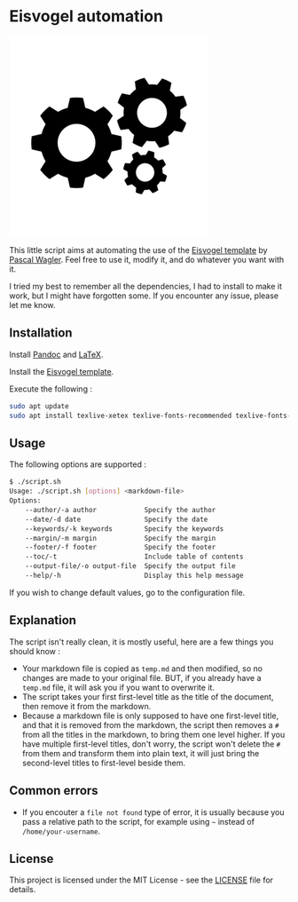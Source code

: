 # Eisvogel automation

![Repo Logo](./res/repo_logo.png)

This little script aims at automating the use of the [Eisvogel template](https://github.com/Wandmalfarbe/pandoc-latex-template/tree/master) by [Pascal Wagler](https://github.com/Wandmalfarbe). Feel free to use it, modify it, and do whatever you want with it.

I tried my best to remember all the dependencies, I had to install to make it work, but I might have forgotten some. If you encounter any issue, please let me know.

## Installation

Install [Pandoc](https://pandoc.org/installing.html) and [LaTeX](https://en.wikibooks.org/wiki/LaTeX/Installation#Distributions).

Install the [Eisvogel template](https://github.com/Wandmalfarbe/pandoc-latex-template/tree/master).

Execute the following : 

```bash
sudo apt update
sudo apt install texlive-xetex texlive-fonts-recommended texlive-fonts-extra texlive-latex-extra texlive-science
```

## Usage

The following options are supported :

```bash
$ ./script.sh 
Usage: ./script.sh [options] <markdown-file>
Options:
    --author/-a author            Specify the author
    --date/-d date                Specify the date
    --keywords/-k keywords        Specify the keywords
    --margin/-m margin            Specify the margin
    --footer/-f footer            Specify the footer
    --toc/-t                      Include table of contents
    --output-file/-o output-file  Specify the output file
    --help/-h                     Display this help message
```

If you wish to change default values, go to the configuration file.

## Explanation

The script isn't really clean, it is mostly useful, here are a few things you should know :
- Your markdown file is copied as `temp.md` and then modified, so no changes are made to your original file. BUT, if you already have a `temp.md` file, it will ask you if you want to overwrite it.
- The script takes your first first-level title as the title of the document, then remove it from the markdown.
- Because a markdown file is only supposed to have one first-level title, and that it is removed from the markdown, the script then removes a `#` from all the titles in the markdown, to bring them one level higher. If you have multiple first-level titles, don't worry, the script won't delete the `#` from them and transform them into plain text, it will just bring the second-level titles to first-level beside them.

## Common errors

- If you encouter a `file not found` type of error, it is usually because you pass a relative path to the script, for example using `~` instead of `/home/your-username`. 

## License

This project is licensed under the MIT License - see the [LICENSE](LICENSE) file for details.